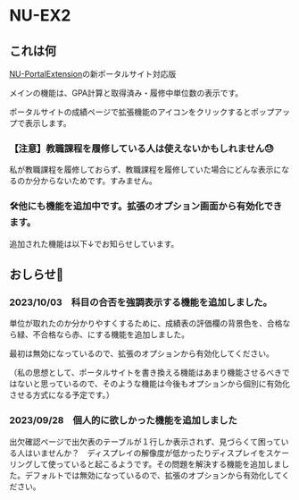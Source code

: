 # NU-EX2

## これは何

[NU-PortalExtension](https://github.com/Imonikai/NU-PortalExtension "NU-PortalExtensionのリポジトリ")の新ポータルサイト対応版

メインの機能は、GPA計算と取得済み・履修中単位数の表示です。

ポータルサイトの成績ページで拡張機能のアイコンをクリックするとポップアップで表示します。

### 【注意】教職課程を履修している人は使えないかもしれません😓

私が教職課程を履修しておらず、教職課程を履修していた場合にどんな表示になるのか分からないためです。すみません。

### 🛠他にも機能を追加中です。拡張のオプション画面から有効化できます。

追加された機能は以下↓でお知らせしています。



## おしらせ📰

### 2023/10/03　科目の合否を強調表示する機能を追加しました。

単位が取れたのか分かりやすくするために、成績表の評価欄の背景色を、合格なら緑、不合格なら赤、にする機能を追加しました。

最初は無効になっているので、拡張のオプションから有効化してください。

（私の思想として、ポータルサイトを書き換える機能はあまり機能させるべきではないと思っているので、そのような機能は今後もオプションから個別に有効化させる方式になる予定です。）

### 2023/09/28　個人的に欲しかった機能を追加しました

出欠確認ページで出欠表のテーブルが１行しか表示されず、見づらくて困っている人はいませんか？　ディスプレイの解像度が低かったりディスプレイをスケーリングして使っていると起こるようです。その問題を解決する機能を追加しました。デフォルトでは無効になっているので、拡張のオプションから有効化してください。
